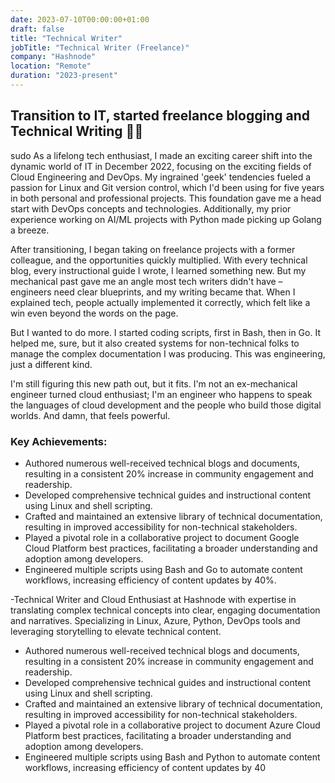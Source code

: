 ```yaml
---
date: 2023-07-10T00:00:00+01:00
draft: false
title: "Technical Writer"
jobTitle: "Technical Writer (Freelance)"
company: "Hashnode"
location: "Remote"
duration: "2023-present"
---
```

## Transition to IT, started freelance blogging and Technical Writing ✍🏼
sudo 
As a lifelong tech enthusiast, I made an exciting career shift into the dynamic world of IT in December 2022, focusing on the exciting fields of Cloud Engineering and DevOps. My ingrained 'geek' tendencies fueled a passion for Linux and Git version control, which I'd been using for five years in both personal and professional projects. This foundation gave me a head start with DevOps concepts and technologies. Additionally, my prior experience working on AI/ML projects with Python made picking up Golang a breeze.

After transitioning, I began taking on freelance projects with a former colleague, and the opportunities quickly multiplied. With every technical blog, every instructional guide I wrote, I learned something new. But my mechanical past gave me an angle most tech writers didn't have – engineers need clear blueprints, and my writing became that. When I explained tech, people actually implemented it correctly, which felt like a win even beyond the words on the page.

But I wanted to do more. I started coding scripts, first in Bash, then in Go. It helped me, sure, but it also created systems for non-technical folks to manage the complex documentation I was producing. This was engineering, just a different kind.

I'm still figuring this new path out, but it fits. I'm not an ex-mechanical engineer turned cloud enthusiast; I'm an engineer who happens to speak the languages of cloud development and the people who build those digital worlds. And damn, that feels powerful.


### Key Achievements:

- Authored numerous well-received technical blogs and documents, resulting in a consistent 20% increase in community engagement and readership.
- Developed comprehensive technical guides and instructional content using Linux and shell scripting.
- Crafted and maintained an extensive library of technical documentation, resulting in improved accessibility for non-technical stakeholders.
- Played a pivotal role in a collaborative project to document Google Cloud Platform best practices, facilitating a broader understanding and adoption among developers.
- Engineered multiple scripts using Bash and Go to automate content workflows, increasing efficiency of content updates by 40%.

-Technical Writer and Cloud Enthusiast at Hashnode with expertise in translating complex technical concepts into clear, engaging documentation and narratives. Specializing in Linux, Azure, Python, DevOps tools and leveraging storytelling to elevate technical content.
- Authored numerous well-received technical blogs and documents, resulting in a consistent 20% increase in community engagement and readership.
- Developed comprehensive technical guides and instructional content using Linux and shell scripting.
- Crafted and maintained an extensive library of technical documentation, resulting in improved accessibility for non-technical stakeholders.
- Played a pivotal role in a collaborative project to document Azure Cloud Platform best practices, facilitating a broader understanding and adoption among developers.
- Engineered multiple scripts using Bash and Python to automate content workflows, increasing efficiency of content updates by 40